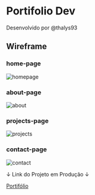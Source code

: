 # Portifolio Dev
Desenvolvido por @thalys93

Wireframe
---

### home-page
![homepage](https://res.cloudinary.com/dh39ahmpj/image/upload/v1716906630/portifolio.dev/Home_Page_-_WireFrame_y2ebqf.png)

### about-page
![about](https://res.cloudinary.com/dh39ahmpj/image/upload/v1716906634/portifolio.dev/About_Page_-_WireFrame_kmsxke.png)

### projects-page
![projects](https://res.cloudinary.com/dh39ahmpj/image/upload/v1716906625/portifolio.dev/Projects-_WireFrame_de72ye.png)

### contact-page
![contact](https://res.cloudinary.com/dh39ahmpj/image/upload/v1716906633/portifolio.dev/Contact_-_WireFrame_tvspui.png)


↓ Link do Projeto em Produção ↓


[Portifólio](https://portifolio-luis-thalys.web.app/home)

